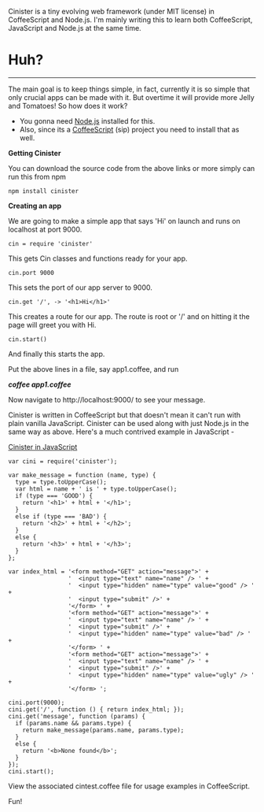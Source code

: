Cinister is a tiny evolving web framework  (under MIT license) in CoffeeScript and Node.js. I'm mainly writing this to learn both CoffeeScript, JavaScript and Node.js at the same time. 

Huh? 
======================
***


The main goal is to keep things simple, in fact, currently it is so simple that only crucial apps can be made with it. But overtime it will provide more Jelly and Tomatoes! So how does it work? 

* You gonna need [Node.js](http://nodejs.org/) installed for this.
* Also, since its a [CoffeeScript](http://coffeescript.org/) (sip) project you need to install that as well.

**Getting Cinister**

You can download the source code from the above links or more simply can run this from npm

`npm install cinister`

**Creating an app**

We are going to make a simple app that says 'Hi' on launch and runs on localhost at port 9000.

`cin = require 'cinister'`

This gets Cin classes and functions ready for your app.

`cin.port 9000`

This sets the port of our app server to 9000.

`cin.get '/', -> '<h1>Hi</h1>'`

This creates a route for our app. The route is root or '/' and on hitting it the page will greet you with Hi.

`cin.start()`

And finally this starts the app. 

Put the above lines in a file, say app1.coffee, and run 

_**coffee app1.coffee**_

Now navigate to http://localhost:9000/ to see your message. 

Cinister is written in CoffeeScript but that doesn't mean it can't run with plain vanilla JavaScript. Cinister can be used along with just Node.js in the same way as above. Here's a much contrived example in JavaScript -

[Cinister in JavaScript](https://gist.github.com/souravdatta/5538500)

    var cini = require('cinister');
 
    var make_message = function (name, type) {
      type = type.toUpperCase();
      var html = name + ' is ' + type.toUpperCase();
      if (type === 'GOOD') {
        return '<h1>' + html + '</h1>';
      }
      else if (type === 'BAD') {
        return '<h2>' + html + '</h2>';
      }
      else {
        return '<h3>' + html + '</h3>';
      }
    };
  
    var index_html = '<form method="GET" action="message">' +
                     '  <input type="text" name="name" /> ' +
                     '  <input type="hidden" name="type" value="good" /> ' +
                     '  <input type="submit" />' +
                     '</form> ' +
                     '<form method="GET" action="message">' +
                     '  <input type="text" name="name" /> ' +
                     '  <input type="submit" />' +
                     '  <input type="hidden" name="type" value="bad" /> ' +
                     '</form> ' +
                     '<form method="GET" action="message">' +
                     '  <input type="text" name="name" /> ' +
                     '  <input type="submit" />' +
                     '  <input type="hidden" name="type" value="ugly" /> ' +                 
                     '</form> ';
                 
    cini.port(9000);
    cini.get('/', function () { return index_html; });
    cini.get('message', function (params) {
      if (params.name && params.type) {
        return make_message(params.name, params.type);
      }
      else {
        return '<b>None found</b>';
      }
    });
    cini.start();

<script src="https://gist.github.com/souravdatta/5538500.js"></script>

View the associated cintest.coffee file for usage examples in CoffeeScript.

Fun!

